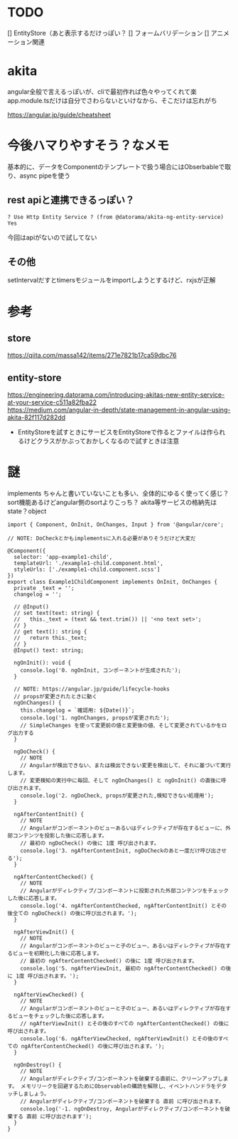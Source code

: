 # TODO
[] EntityStore（あと表示するだけっぽい？
[] フォームバリデーション
[] アニメーション関連

# akita
angular全般で言えるっぽいが、cliで最初作れば色々やってくれて楽
app.module.tsだけは自分でさわらないといけなから、そこだけは忘れがち

https://angular.jp/guide/cheatsheet

# 今後ハマりやすそう？なメモ
基本的に、データをComponentのテンプレートで扱う場合にはObserbableで取り、async pipeを使う

## rest apiと連携できるっぽい？
```
? Use Http Entity Service ? (from @datorama/akita-ng-entity-service) Yes
```
今回はapiがないので試してない

## その他
setIntervalだすとtimersモジュールをimportしようとするけど、rxjsが正解

# 参考
## store
https://qiita.com/massa142/items/271e7821b17ca59dbc76

## entity-store
https://engineering.datorama.com/introducing-akitas-new-entity-service-at-your-service-c511a82fba22  
https://medium.com/angular-in-depth/state-management-in-angular-using-akita-82f117d282dd


- EntityStoreを試すときにサービスをEntityStoreで作るとファイルは作られるけどクラスがかぶっておかしくなるので試すときは注意

# 謎
implements ちゃんと書いていないことも多い、全体的にゆるく使ってく感じ？
sort機能あるけどangular側のsortよりこっち？
akita等サービスの格納先はstate？object


```
import { Component, OnInit, OnChanges, Input } from '@angular/core';

// NOTE: DoCheckとかもimplementsに入れる必要がありそうだけど大変だ

@Component({
  selector: 'app-example1-child',
  templateUrl: './example1-child.component.html',
  styleUrls: ['./example1-child.component.scss']
})
export class Example1ChildComponent implements OnInit, OnChanges {
  private _text = '';
  changelog = '';

  // @Input()
  // set text(text: string) {
  //   this._text = (text && text.trim()) || '<no text set>';
  // }
  // get text(): string {
  //   return this._text;
  // }
  @Input() text: string;

  ngOnInit(): void {
    console.log('0. ngOnInit, コンポーネントが生成された');
  }

  // NOTE: https://angular.jp/guide/lifecycle-hooks
  // propsが変更されたときに動く
  ngOnChanges() {
    this.changelog = `確認用: ${Date()}`;
    console.log('1. ngOnChanges, propsが変更された');
    // SimpleChanges を使って変更前の値と変更後の値、そして変更されているかをログ出力する
  }

  ngDoCheck() {
    // NOTE
    // Angularが検出できない、または検出できない変更を検出して、それに基づいて実行します。
    // 変更検知の実行中に毎回、そして ngOnChanges() と ngOnInit() の直後に呼び出されます。
    console.log('2. ngDoCheck, propsが変更された,検知できない処理用');
  }

  ngAfterContentInit() {
    // NOTE
    // Angularがコンポーネントのビューあるいはディレクティブが存在するビューに、外部コンテンツを投影した後に応答します。
    // 最初の ngDoCheck() の後に 1度 呼び出されます。
    console.log('3. ngAfterContentInit, ngDoCheckのあと一度だけ呼び出させる');
  }

  ngAfterContentChecked() {
    // NOTE
    // Angularがディレクティブ/コンポーネントに投影された外部コンテンツをチェックした後に応答します。
    console.log('4. ngAfterContentChecked, ngAfterContentInit() とその後全ての ngDoCheck() の後に呼び出されます。');
  }

  ngAfterViewInit() {
    // NOTE
    // Angularがコンポーネントのビューと子のビュー、あるいはディレクティブが存在するビューを初期化した後に応答します。
    // 最初の ngAfterContentChecked() の後に 1度 呼び出されます。
    console.log('5. ngAfterViewInit, 最初の ngAfterContentChecked() の後に 1度 呼び出されます。');
  }

  ngAfterViewChecked() {
    // NOTE
    // Angularがコンポーネントのビューと子のビュー、あるいはディレクティブが存在するビューをチェックした後に応答します。
    // ngAfterViewInit() とその後のすべての ngAfterContentChecked() の後に呼び出されます。
    console.log('6. ngAfterViewChecked, ngAfterViewInit() とその後のすべての ngAfterContentChecked() の後に呼び出されます。');
  }

  ngOnDestroy() {
    // NOTE
    // Angularがディレクティブ/コンポーネントを破棄する直前に、クリーンアップします。 メモリリークを回避するためにObservableの購読を解除し、イベントハンドラをデタッチしましょう。
    // Angularがディレクティブ/コンポーネントを破棄する 直前 に呼び出されます。
    console.log('-1. ngOnDestroy, Angularがディレクティブ/コンポーネントを破棄する 直前 に呼び出されます');
  }
}
```
